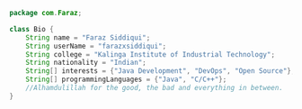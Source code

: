 ```java
package com.Faraz;

class Bio {
    String name = "Faraz Siddiqui";
    String userName = "farazxsiddiqui";
    String college = "Kalinga Institute of Industrial Technology";
    String nationality = "Indian";
    String[] interests = {"Java Development", "DevOps", "Open Source"};
    String[] programmingLanguages = {"Java", "C/C++"};
    //Alhamdulillah for the good, the bad and everything in between.
}
```


<!---
farazxsiddiqui/farazxsiddiqui is a ✨ special ✨ repository because its `README.md` (this file) appears on your GitHub profile.
You can click the Preview link to take a look at your changes.
--->



